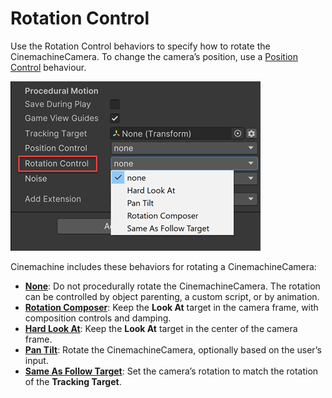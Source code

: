 # Rotation Control

Use the Rotation Control behaviors to specify how to rotate the CinemachineCamera. To change the camera’s position, use a [Position Control](CinemachineVirtualCameraBody.md) behaviour.

![Aim, with the Composer behaviour (red)](images/CinemachineAim.png)


Cinemachine includes these behaviors for rotating a CinemachineCamera:

- [__None__](CinemachineAimDoNothing.md): Do not procedurally rotate the CinemachineCamera. The rotation can be controlled by object parenting, a custom script, or by animation.
- [__Rotation Composer__](CinemachineRotationComposer.md): Keep the __Look At__ target in the camera frame, with composition controls and damping.
- [__Hard Look At__](CinemachineHardLookAt.md): Keep the __Look At__ target in the center of the camera frame.
- [__Pan Tilt__](CinemachinePanTilt.md): Rotate the CinemachineCamera, optionally based on the user’s input.
- [__Same As Follow Target__](CinemachineSameAsFollowTarget.md): Set the camera’s rotation to match the rotation of the __Tracking Target__.